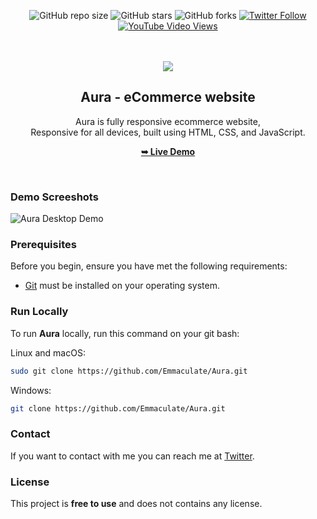 <div align="center">
  
  ![GitHub repo size](https://img.shields.io/github/repo-size/Emmaculate/Aura)
  ![GitHub stars](https://img.shields.io/github/stars/Emmaculate/Aura?style=social)
  ![GitHub forks](https://img.shields.io/github/forks/Emmaculate/Aura?style=social)
[![Twitter Follow](https://img.shields.io/twitter/follow/Emmaculate_?style=social)](https://twitter.com/intent/follow?screen_name=Emmaculate_)
  [![YouTube Video Views](https://img.shields.io/youtube/views/_NcyQawah6w?style=social)](https://youtu.be/_NcyQawah6w)

  <br />
  <br />
  
  <img src="./readme-images/project-logo.png" />

  <h2 align="center">Aura - eCommerce website</h2>

  Aura is fully responsive ecommerce website, <br />Responsive for all devices, built using HTML, CSS, and JavaScript.

  <a href="https://Aura.vercel.app/"><strong>➥ Live Demo</strong></a>

</div>

<br />

### Demo Screeshots

![Aura Desktop Demo](./readme-images/desktop.png "Desktop Demo")

### Prerequisites

Before you begin, ensure you have met the following requirements:

* [Git](https://git-scm.com/downloads "Download Git") must be installed on your operating system.

### Run Locally

To run **Aura** locally, run this command on your git bash:

Linux and macOS:

```bash
sudo git clone https://github.com/Emmaculate/Aura.git
```

Windows:

```bash
git clone https://github.com/Emmaculate/Aura.git
```

### Contact

If you want to contact with me you can reach me at [Twitter](https://www.twitter.com/Emmaculate).

### License

This project is **free to use** and does not contains any license.
